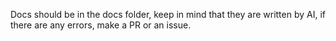 Docs should be in the docs folder, keep in mind that they are written by AI, if there are any errors, make a PR or an issue.
